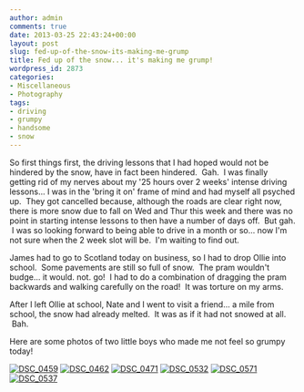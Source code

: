 ```yaml
---
author: admin
comments: true
date: 2013-03-25 22:43:24+00:00
layout: post
slug: fed-up-of-the-snow-its-making-me-grump
title: Fed up of the snow... it's making me grump!
wordpress_id: 2873
categories:
- Miscellaneous
- Photography
tags:
- driving
- grumpy
- handsome
- snow
---
```


So first things first, the driving lessons that I had hoped would not be hindered by the snow, have in fact been hindered.  Gah.  I was finally getting rid of my nerves about my '25 hours over 2 weeks' intense driving lessons... I was in the 'bring it on' frame of mind and had myself all psyched up.  They got cancelled because, although the roads are clear right now, there is more snow due to fall on Wed and Thur this week and there was no point in starting intense lessons to then have a number of days off.  But gah.  I was so looking forward to being able to drive in a month or so... now I'm not sure when the 2 week slot will be.  I'm waiting to find out.

James had to go to Scotland today on business, so I had to drop Ollie into school.  Some pavements are still so full of snow.  The pram wouldn't budge... it would. not. go!  I had to do a combination of dragging the pram backwards and walking carefully on the road!  It was torture on my arms.

After I left Ollie at school, Nate and I went to visit a friend... a mile from school, the snow had already melted.  It was as if it had not snowed at all.  Bah.

Here are some photos of two little boys who made me not feel so grumpy today!

[![DSC_0459](http://www.outmumbered.com/wp-content/uploads/2013/03/DSC_0459-680x1024.jpg)](http://www.outmumbered.com/wp-content/uploads/2013/03/DSC_0459.jpg) [![DSC_0462](http://www.outmumbered.com/wp-content/uploads/2013/03/DSC_0462-680x1024.jpg)](http://www.outmumbered.com/wp-content/uploads/2013/03/DSC_0462.jpg) [![DSC_0471](http://www.outmumbered.com/wp-content/uploads/2013/03/DSC_0471-680x1024.jpg)](http://www.outmumbered.com/wp-content/uploads/2013/03/DSC_0471.jpg) [![DSC_0532](http://www.outmumbered.com/wp-content/uploads/2013/03/DSC_0532-680x1024.jpg)](http://www.outmumbered.com/wp-content/uploads/2013/03/DSC_0532.jpg) [![DSC_0571](http://www.outmumbered.com/wp-content/uploads/2013/03/DSC_0571-680x1024.jpg)](http://www.outmumbered.com/wp-content/uploads/2013/03/DSC_0571.jpg) [![DSC_0537](http://www.outmumbered.com/wp-content/uploads/2013/03/DSC_0537-680x1024.jpg)](http://www.outmumbered.com/wp-content/uploads/2013/03/DSC_0537.jpg)


